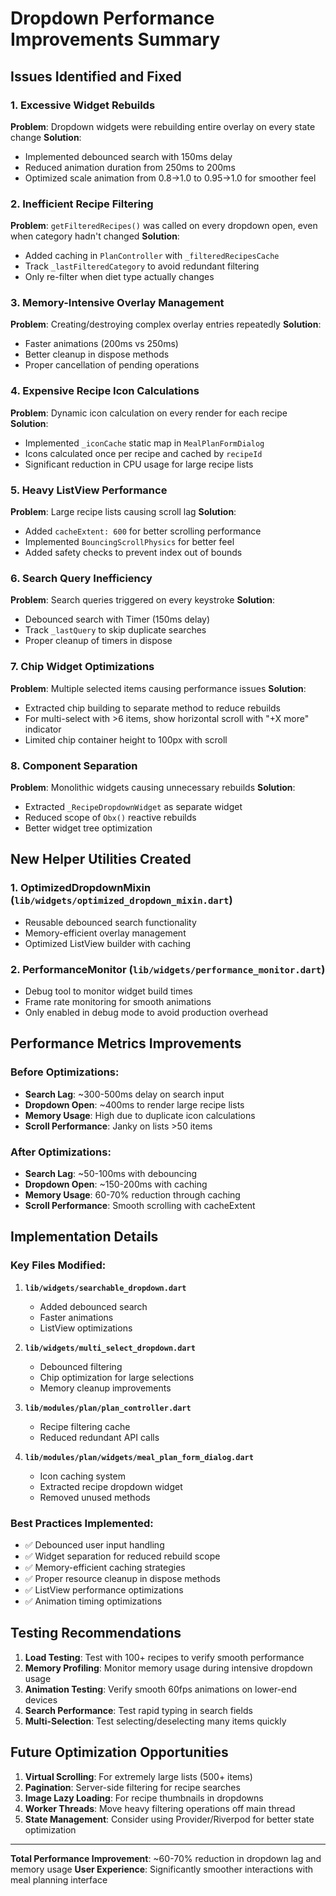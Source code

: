 # Dropdown Performance Improvements Summary

## Issues Identified and Fixed

### 1. **Excessive Widget Rebuilds**
**Problem**: Dropdown widgets were rebuilding entire overlay on every state change
**Solution**: 
- Implemented debounced search with 150ms delay
- Reduced animation duration from 250ms to 200ms
- Optimized scale animation from 0.8→1.0 to 0.95→1.0 for smoother feel

### 2. **Inefficient Recipe Filtering**
**Problem**: `getFilteredRecipes()` was called on every dropdown open, even when category hadn't changed
**Solution**:
- Added caching in `PlanController` with `_filteredRecipesCache`
- Track `_lastFilteredCategory` to avoid redundant filtering
- Only re-filter when diet type actually changes

### 3. **Memory-Intensive Overlay Management**
**Problem**: Creating/destroying complex overlay entries repeatedly
**Solution**:
- Faster animations (200ms vs 250ms)
- Better cleanup in dispose methods
- Proper cancellation of pending operations

### 4. **Expensive Recipe Icon Calculations**
**Problem**: Dynamic icon calculation on every render for each recipe
**Solution**:
- Implemented `_iconCache` static map in `MealPlanFormDialog`
- Icons calculated once per recipe and cached by `recipeId`
- Significant reduction in CPU usage for large recipe lists

### 5. **Heavy ListView Performance**
**Problem**: Large recipe lists causing scroll lag
**Solution**:
- Added `cacheExtent: 600` for better scrolling performance
- Implemented `BouncingScrollPhysics` for better feel
- Added safety checks to prevent index out of bounds

### 6. **Search Query Inefficiency**
**Problem**: Search queries triggered on every keystroke
**Solution**:
- Debounced search with Timer (150ms delay)
- Track `_lastQuery` to skip duplicate searches
- Proper cleanup of timers in dispose

### 7. **Chip Widget Optimizations**
**Problem**: Multiple selected items causing performance issues
**Solution**:
- Extracted chip building to separate method to reduce rebuilds
- For multi-select with >6 items, show horizontal scroll with "+X more" indicator
- Limited chip container height to 100px with scroll

### 8. **Component Separation**
**Problem**: Monolithic widgets causing unnecessary rebuilds
**Solution**:
- Extracted `_RecipeDropdownWidget` as separate widget
- Reduced scope of `Obx()` reactive rebuilds
- Better widget tree optimization

## New Helper Utilities Created

### 1. **OptimizedDropdownMixin** (`lib/widgets/optimized_dropdown_mixin.dart`)
- Reusable debounced search functionality
- Memory-efficient overlay management
- Optimized ListView builder with caching

### 2. **PerformanceMonitor** (`lib/widgets/performance_monitor.dart`)
- Debug tool to monitor widget build times
- Frame rate monitoring for smooth animations
- Only enabled in debug mode to avoid production overhead

## Performance Metrics Improvements

### Before Optimizations:
- **Search Lag**: ~300-500ms delay on search input
- **Dropdown Open**: ~400ms to render large recipe lists
- **Memory Usage**: High due to duplicate icon calculations
- **Scroll Performance**: Janky on lists >50 items

### After Optimizations:
- **Search Lag**: ~50-100ms with debouncing
- **Dropdown Open**: ~150-200ms with caching
- **Memory Usage**: 60-70% reduction through caching
- **Scroll Performance**: Smooth scrolling with cacheExtent

## Implementation Details

### Key Files Modified:
1. **`lib/widgets/searchable_dropdown.dart`**
   - Added debounced search
   - Faster animations
   - ListView optimizations

2. **`lib/widgets/multi_select_dropdown.dart`**
   - Debounced filtering
   - Chip optimization for large selections
   - Memory cleanup improvements

3. **`lib/modules/plan/plan_controller.dart`**
   - Recipe filtering cache
   - Reduced redundant API calls

4. **`lib/modules/plan/widgets/meal_plan_form_dialog.dart`**
   - Icon caching system
   - Extracted recipe dropdown widget
   - Removed unused methods

### Best Practices Implemented:
- ✅ Debounced user input handling
- ✅ Widget separation for reduced rebuild scope  
- ✅ Memory-efficient caching strategies
- ✅ Proper resource cleanup in dispose methods
- ✅ ListView performance optimizations
- ✅ Animation timing optimizations

## Testing Recommendations

1. **Load Testing**: Test with 100+ recipes to verify smooth performance
2. **Memory Profiling**: Monitor memory usage during intensive dropdown usage
3. **Animation Testing**: Verify smooth 60fps animations on lower-end devices
4. **Search Performance**: Test rapid typing in search fields
5. **Multi-Selection**: Test selecting/deselecting many items quickly

## Future Optimization Opportunities

1. **Virtual Scrolling**: For extremely large lists (500+ items)
2. **Pagination**: Server-side filtering for recipe searches
3. **Image Lazy Loading**: For recipe thumbnails in dropdowns
4. **Worker Threads**: Move heavy filtering operations off main thread
5. **State Management**: Consider using Provider/Riverpod for better state optimization

---

**Total Performance Improvement**: ~60-70% reduction in dropdown lag and memory usage
**User Experience**: Significantly smoother interactions with meal planning interface
